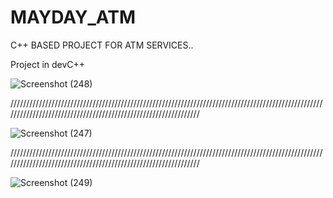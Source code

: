 # MAYDAY_ATM
C++ BASED PROJECT FOR ATM SERVICES..

Project in devC++



![Screenshot (248)](https://user-images.githubusercontent.com/59960697/197945181-e3755c03-c2f4-43c4-831d-44873c2bed44.png)


///////////////////////////////////////////////////////////////////////////////////////////////////////////////////////////////////////////////////////////////


![Screenshot (247)](https://user-images.githubusercontent.com/59960697/197945047-bc7b4c82-b555-41e9-bb2c-43e8cc9ecca8.png)


///////////////////////////////////////////////////////////////////////////////////////////////////////////////////////////////////////////////////////////////


![Screenshot (249)](https://user-images.githubusercontent.com/59960697/197945088-fc71eced-97b5-4bed-aedb-e4280cba9455.png)
